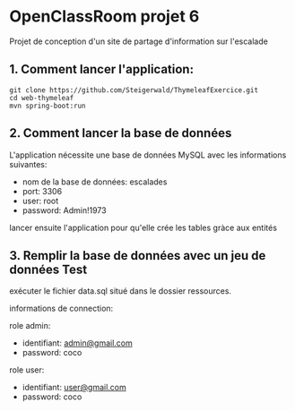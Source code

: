 # OpenClassRoom projet 6

Projet de conception d'un site de partage d'information sur l'escalade

## 1. Comment lancer l'application:
```
git clone https://github.com/Steigerwald/ThymeleafExercice.git
cd web-thymeleaf
mvn spring-boot:run
```
## 2. Comment lancer la base de données
L'application nécessite une base de données MySQL avec les informations suivantes:
- nom de la base de données: escalades
- port: 3306
- user: root
- password: Admin!1973

lancer ensuite l'application pour qu'elle crée les tables gràce aux entités

## 3. Remplir la base de données avec un jeu de données Test

exécuter le fichier data.sql situé dans le dossier ressources.

informations de connection:

role admin: 
- identifiant: admin@gmail.com 
- password: coco

role user: 
- identifiant: user@gmail.com
- password: coco